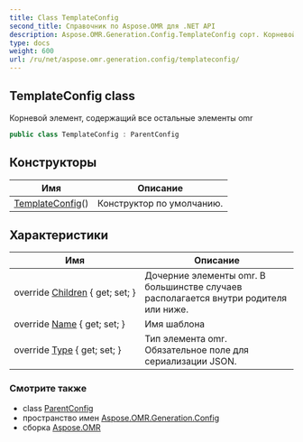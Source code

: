 ```yaml
---
title: Class TemplateConfig
second_title: Справочник по Aspose.OMR для .NET API
description: Aspose.OMR.Generation.Config.TemplateConfig сорт. Корневой элемент содержащий все остальные элементы omr
type: docs
weight: 600
url: /ru/net/aspose.omr.generation.config/templateconfig/
---
```

## TemplateConfig class

Корневой элемент, содержащий все остальные элементы omr

```csharp
public class TemplateConfig : ParentConfig
```

## Конструкторы

| Имя | Описание |
| --- | --- |
| [TemplateConfig](templateconfig/)() | Конструктор по умолчанию. |

## Характеристики

| Имя | Описание |
| --- | --- |
| override [Children](../../aspose.omr.generation.config/templateconfig/children/) { get; set; } | Дочерние элементы omr. В большинстве случаев располагается внутри родителя или ниже. |
| override [Name](../../aspose.omr.generation.config/templateconfig/name/) { get; set; } | Имя шаблона |
| override [Type](../../aspose.omr.generation.config/templateconfig/type/) { get; set; } | Тип элемента omr. Обязательное поле для сериализации JSON. |

### Смотрите также

* class [ParentConfig](../parentconfig/)
* пространство имен [Aspose.OMR.Generation.Config](../../aspose.omr.generation.config/)
* сборка [Aspose.OMR](../../)


